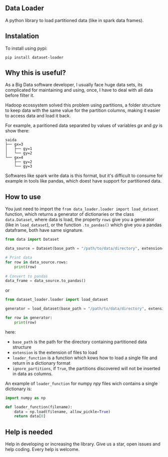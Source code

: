 ## Data Loader
A python library to load partitioned data (like in spark data frames).

## Instalation
To install using pypi:

`pip install dataset-loader`

## Why this is useful?
As a Big Data software developer, I usually face huge data sets, its complicated for maintaining and using, once, I have to deal with all data before filter it.

Hadoop ecossystem solved this problem using partitions, a folder structure to keep data with the same value for the partition columns, making it easier to access data and load it back.

For example, a paritioned data separated by values of variables *gx* and *gy* is show there:

```
saida  
├── gx=3  
│   ├── gy=1  
│   └── gy=2  
└── gx=4  
    ├── gy=2  
    └── gy=3  
```

Softwares like spark write data is this format, but it's difficult to consume for example in tools like pandas, which doest have support for partitioned data.

## How to use
You just need to import the `from data_loader.loader import load_dataset` function, which returns a generator of dictionaries or the class `data.Dataset`, where data is load, the property `rows` give you a generator (like in `load_dataset`), or the function `.to_pandas()` which give you a pandas dataframe, both have same signature.

```python
from data import Dataset

data_source = Dataset(base_path = "/path/to/data/directory", extension="csv", loader_function, ignore_partitions=False)

# Print data
for row in data_source.rows:
    print(row)
    
# Convert to pandas
data_frame = data_source.to_pandas()    
```

or

```python
from dataset_loader.loader import load_dataset

generator = load_dataset(base_path = "/path/to/data/directory", extension="csv", loader_function, ignore_partitions=False)

for row in generator:
    print(row)
```


here:

* `base_path` is the path for the directory containing partitioned data structure
* `extension` is the extension of files to load
* `loader_function` is a function which kows how to load a single file and return in a dictionary format
* `ignore_partitions`, if `True`, the partitions discovered will not be inserted in data as columns.

An example of `loader_function` for numpy *npy* files wich contains a single dictionary is:

```python
import numpy as np

def loader_function(filename):
    data = np.load(filename, allow_pickle=True)
    return data[0]
```

## Help is needed

Help in developing or increasing the library. Give us a star, open issues and help coding. Every help is welcome.
